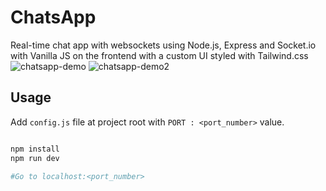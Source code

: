 # ChatsApp

Real-time chat app with websockets using Node.js, Express and Socket.io with Vanilla JS on the frontend with a custom UI styled with Tailwind.css
![chatsapp-demo](https://user-images.githubusercontent.com/76813454/166804819-6b5ee18c-4928-4cee-ba83-d72b3bf55a7f.png)
![chatsapp-demo2](https://user-images.githubusercontent.com/76813454/166804859-44e21af5-0e0d-45df-9985-a48f2bac01c1.png)


## Usage

Add `config.js` file at project root with `PORT : <port_number>` value.

```sh

npm install
npm run dev

#Go to localhost:<port_number>
```
